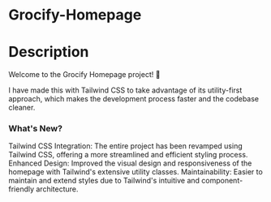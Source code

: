 # Grocify-Homepage
<h1>Description</h1>
Welcome to the Grocify Homepage project! 🎉

I have made this with Tailwind CSS to take advantage of its utility-first approach, which makes the development process faster and the codebase cleaner.
<h3>What's New?</h3>
Tailwind CSS Integration: The entire project has been revamped using Tailwind CSS, offering a more streamlined and efficient styling process.
Enhanced Design: Improved the visual design and responsiveness of the homepage with Tailwind's extensive utility classes.
Maintainability: Easier to maintain and extend styles due to Tailwind's intuitive and component-friendly architecture.

